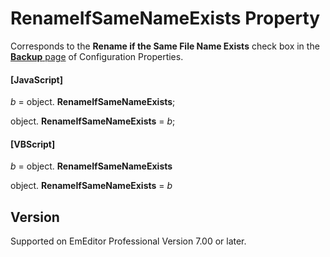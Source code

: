 # RenameIfSameNameExists Property

Corresponds to the **Rename if the Same File Name Exists** check box in the
[**Backup** page](../../dlg/properties/backup/index) of Configuration Properties.

#### \[JavaScript\]

_b_ = object. **RenameIfSameNameExists**;

object. **RenameIfSameNameExists** = _b_;

#### \[VBScript\]

_b_ = object. **RenameIfSameNameExists**

object. **RenameIfSameNameExists** = _b_

## Version

Supported on EmEditor Professional Version 7.00 or later.
